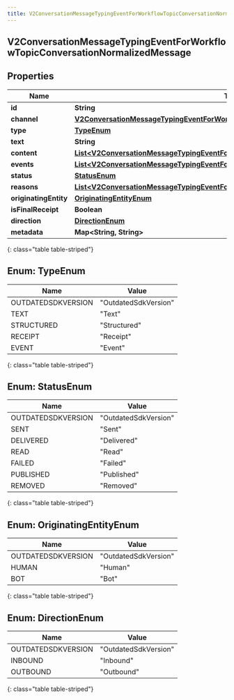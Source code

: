 ```yaml
---
title: V2ConversationMessageTypingEventForWorkflowTopicConversationNormalizedMessage
---
```


## V2ConversationMessageTypingEventForWorkflowTopicConversationNormalizedMessage

## Properties

| Name                  | Type                                                                                                                                                                                             | Description | Notes      |
| --------------------- | ------------------------------------------------------------------------------------------------------------------------------------------------------------------------------------------------ | ----------- | ---------- |
| **id**                | <!----><!---->**String**<!---->                                                                                                                                                                  |             | [optional] |
| **channel**           | <!----><!---->[**V2ConversationMessageTypingEventForWorkflowTopicConversationMessagingChannel**](V2ConversationMessageTypingEventForWorkflowTopicConversationMessagingChannel.md)<!---->         |             | [optional] |
| **type**              | [**TypeEnum**](#TypeEnum)<!---->                                                                                                                                                                 |             | [optional] |
| **text**              | <!----><!---->**String**<!---->                                                                                                                                                                  |             | [optional] |
| **content**           | <!----><!---->[**List&lt;V2ConversationMessageTypingEventForWorkflowTopicConversationMessageContent&gt;**](V2ConversationMessageTypingEventForWorkflowTopicConversationMessageContent.md)<!----> |             | [optional] |
| **events**            | <!----><!---->[**List&lt;V2ConversationMessageTypingEventForWorkflowTopicConversationMessageEvent&gt;**](V2ConversationMessageTypingEventForWorkflowTopicConversationMessageEvent.md)<!---->     |             | [optional] |
| **status**            | [**StatusEnum**](#StatusEnum)<!---->                                                                                                                                                             |             | [optional] |
| **reasons**           | <!----><!---->[**List&lt;V2ConversationMessageTypingEventForWorkflowTopicConversationReason&gt;**](V2ConversationMessageTypingEventForWorkflowTopicConversationReason.md)<!---->                 |             | [optional] |
| **originatingEntity** | [**OriginatingEntityEnum**](#OriginatingEntityEnum)<!---->                                                                                                                                       |             | [optional] |
| **isFinalReceipt**    | <!----><!---->**Boolean**<!---->                                                                                                                                                                 |             | [optional] |
| **direction**         | [**DirectionEnum**](#DirectionEnum)<!---->                                                                                                                                                       |             | [optional] |
| **metadata**          | <!----><!---->**Map&lt;String, String&gt;**<!---->                                                                                                                                               |             | [optional] |

{: class="table table-striped"}

<a name="TypeEnum"></a>

## Enum: TypeEnum

| Name               | Value                          |
| ------------------ | ------------------------------ |
| OUTDATEDSDKVERSION | &quot;OutdatedSdkVersion&quot; |
| TEXT               | &quot;Text&quot;               |
| STRUCTURED         | &quot;Structured&quot;         |
| RECEIPT            | &quot;Receipt&quot;            |
| EVENT              | &quot;Event&quot;              |

{: class="table table-striped"}

<a name="StatusEnum"></a>

## Enum: StatusEnum

| Name               | Value                          |
| ------------------ | ------------------------------ |
| OUTDATEDSDKVERSION | &quot;OutdatedSdkVersion&quot; |
| SENT               | &quot;Sent&quot;               |
| DELIVERED          | &quot;Delivered&quot;          |
| READ               | &quot;Read&quot;               |
| FAILED             | &quot;Failed&quot;             |
| PUBLISHED          | &quot;Published&quot;          |
| REMOVED            | &quot;Removed&quot;            |

{: class="table table-striped"}

<a name="OriginatingEntityEnum"></a>

## Enum: OriginatingEntityEnum

| Name               | Value                          |
| ------------------ | ------------------------------ |
| OUTDATEDSDKVERSION | &quot;OutdatedSdkVersion&quot; |
| HUMAN              | &quot;Human&quot;              |
| BOT                | &quot;Bot&quot;                |

{: class="table table-striped"}

<a name="DirectionEnum"></a>

## Enum: DirectionEnum

| Name               | Value                          |
| ------------------ | ------------------------------ |
| OUTDATEDSDKVERSION | &quot;OutdatedSdkVersion&quot; |
| INBOUND            | &quot;Inbound&quot;            |
| OUTBOUND           | &quot;Outbound&quot;           |

{: class="table table-striped"}
